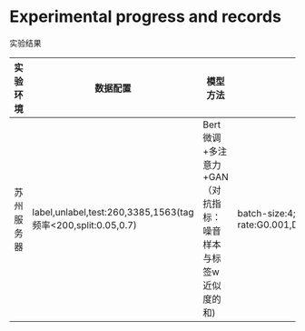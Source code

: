 # Experimental progress and records

实验结果

|实验环境|数据配置|模型方法|训练参数|实验结果|
|---|---|---|---|---|
|苏州服务器|label,unlabel,test:260,3385,1563(tag频率<200,split:0.05,0.7)|Bert微调+多注意力+GAN（对抗指标：噪音样本与标签w近似度的和)|batch-size:4;optimizer:SGD;learning-rate:G0.001,D0.1,B0.01;epoch_step:20|47.665|
